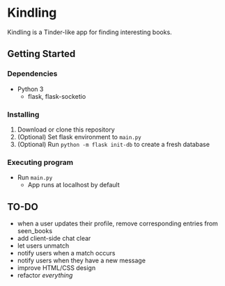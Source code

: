 # Kindling

Kindling is a Tinder-like app for finding interesting books.

## Getting Started

### Dependencies

* Python 3
    * flask, flask-socketio

### Installing

1. Download or clone this repository
2. (Optional) Set flask environment to `main.py`
3. (Optional) Run `python -m flask init-db` to create a fresh database

### Executing program

* Run `main.py`
    * App runs at localhost by default

## TO-DO
* when a user updates their profile, remove corresponding entries from seen_books
* add client-side chat clear
* let users unmatch
* notify users when a match occurs
* notify users when they have a new message
* improve HTML/CSS design
* refactor *everything*

